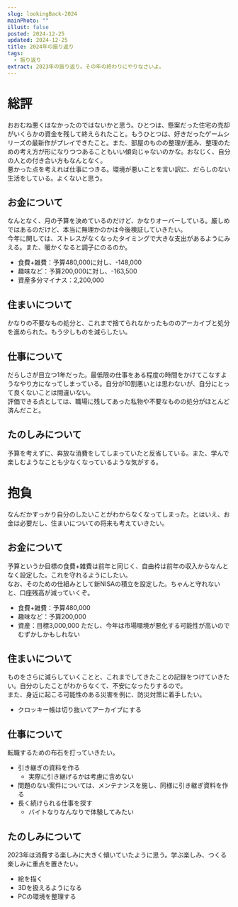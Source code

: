 ```yaml
---
slug: lookingBack-2024
mainPhoto: ""
illust: false
posted: 2024-12-25
updated: 2024-12-25
title: 2024年の振り返り
tags:
  - 振り返り
extract: 2023年の振り返り。その年の終わりにやりなさいよ。
---
```


# 総評

おおむね悪くはなかったのではないかと思う。ひとつは、懸案だった住宅の売却がいくらかの資金を残して終えられたこと。もうひとつは、好きだったゲームシリーズの最新作がプレイできたこと。また、部屋のものの整理が進み、整理のための考え方が形になりつつあることもいい傾向じゃないのかな。おなじく、自分の人との付き合い方もなんとなく。  
悪かった点を考えれば仕事につきる。環境が悪いことを言い訳に、だらしのない生活をしている。よくないと思う。

## お金について

なんとなく、月の予算を決めているのだけど、かなりオーバーしている。厳しめではあるのだけど、本当に無理かのかは今後検証していきたい。  
今年に関しては、ストレスがなくなったタイミングで大きな支出があるようにみえる。また、暖かくなると調子にのるのか。

- 食費+雑費：予算480,000に対し、-148,000
- 趣味など：予算200,000に対し、-163,500
- 資産多分マイナス：2,200,000

## 住まいについて

かなりの不要なもの処分と、これまで捨てられなかったもののアーカイブと処分を進められた。もう少しものを減らしたい。

## 仕事について

だらしさが目立つ1年だった。最低限の仕事をある程度の時間をかけてこなすようなやり方になってしまっている。自分が10割悪いとは思わないが、自分にとって良くないことは間違いない。  
評価できる点としては、職場に残してあった私物や不要なものの処分がほとんど済んだこと。

## たのしみについて

予算を考えずに、奔放な消費をしてしまっていたと反省している。また、学んで楽しむようなことも少なくなっているような気がする。  

# 抱負

なんだかすっかり自分のしたいことがわからなくなってしまった。とはいえ、お金は必要だし、住まいについての将来も考えていきたい。

## お金について

予算というか目標の食費+雑費は前年と同じく、自由枠は前年の収入からなんとなく設定した。これを守れるようにしたい。  
なお、そのための仕組みとして新NISAの積立を設定した。ちゃんと守れないと、口座残高が減っていくぞ。

- 食費+雑費：予算480,000
- 趣味など：予算200,000
- 資産：目標3,000,000
  ただし、今年は市場環境が悪化する可能性が高いのでむずかしかもしれない

## 住まいについて

ものをさらに減らしていくことと、これまでしてきたことの記録をつけていきたい。自分のしたことがわからなくて、不安になったりするので。  
また、身近に起こる可能性のある災害を例に、防災対策に着手したい。

- クロッキー帳は切り抜いてアーカイブにする

## 仕事について

転職するための布石を打っていきたい。

- 引き継ぎの資料を作る
  - 実際に引き継げるかは考慮に含めない
- 問題のない案件については、メンテナンスを施し、同様に引き継ぎ資料を作る
- 長く続けられる仕事を探す
  - バイトなりなんなりで体験してみたい

## たのしみについて

2023年は消費する楽しみに大きく傾いていたように思う。学ぶ楽しみ、つくる楽しみに重点を置きたい。

- 絵を描く
- 3Dを扱えるようになる
- PCの環境を整理する